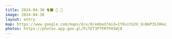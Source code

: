 ```yaml
---
title: 2024-04-30 🐈‍⬛ 🌇 🌌
image: 2024-04-30
layout: entry
map: https://www.google.com/maps/d/u/0/embed?mid=1Y0uitb2U_6iNmP3S3HkeITJT0Emq8Lw&noprof=1
photos: https://photos.app.goo.gl/PiTET3P7FM7FH1Wj8
---
```

